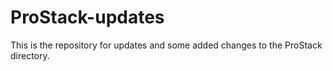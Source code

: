 # ProStack-updates
This is the repository for updates and some added changes to the ProStack directory.
